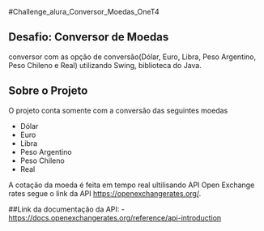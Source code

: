 #Challenge_alura_Conversor_Moedas_OneT4

## Desafio: Conversor de Moedas
conversor com as opção de conversão(Dólar, Euro, Libra, Peso Argentino, Peso Chileno e Real) utilizando Swing, biblioteca do Java.

## Sobre o Projeto

O projeto conta somente com a conversão das seguintes moedas
  - Dólar
  - Euro
  - Libra
  - Peso Argentino
  - Peso Chileno
  - Real

A cotação da moeda é feita em tempo real ultilisando API Open Exchange rates segue o link da API https://openexchangerates.org/.

##Link da documentação da API:
    - https://docs.openexchangerates.org/reference/api-introduction